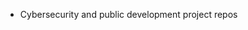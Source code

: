 - Cybersecurity and public development project repos
<!---
rolla-cluster/rolla-cluster is a ✨ special ✨ repository because its `README.md` (this file) appears on your GitHub profile.
You can click the Preview link to take a look at your changes.
--->
